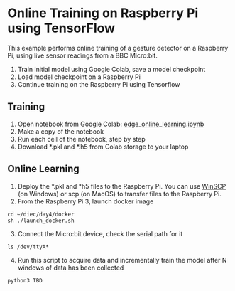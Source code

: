 # Online Training on Raspberry Pi using TensorFlow

This example performs online training of a gesture detector on a Raspberry Pi,
using live sensor readings from a BBC Micro:bit.

1. Train initial model using Google Colab, save a model checkpoint
2. Load model checkpoint on a Raspberry Pi
3. Continue training on the Raspberry Pi using Tensorflow

## Training
1. Open notebook from Google Colab: [edge_online_learning.ipynb](edge_online_learning.ipynb)
2. Make a copy of the notebook
3. Run each cell of the notebook, step by step
4. Download *.pkl and *.h5 from Colab storage to your laptop

## Online Learning
1. Deploy the *.pkl and *h5 files to the Raspberry Pi. You can use [WinSCP](https://winscp.net/eng/download.php) (on Windows) or scp (on MacOS) to transfer files to the Raspberry Pi.
2. From the Raspberry Pi 3, launch docker image
```
cd ~/diec/day4/docker
sh ./launch_docker.sh
```
3. Connect the Micro:bit device, check the serial path for it
```
ls /dev/ttyA*
```
4. Run this script to acquire data and incrementally train the model after N windows of data has been collected
```
python3 TBD
```